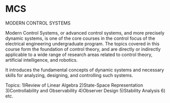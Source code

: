 # MCS
MODERN CONTROL SYSTEMS

Modern Control Systems, or advanced control systems, and more precisely dynamic systems, is one of the core courses in the control focus of the electrical engineering undergraduate program. The topics covered in this course form the foundation of control theory, and are directly or indirectly applicable to a wide range of research areas related to control theory, artificial intelligence, and robotics.

It introduces the fundamental concepts of dynamic systems and necessary skills for analyzing, designing, and controlling such systems.

Topics: 
1)Review of Linear Algebra
2)State-Space Representation
3)Controllability and Observability
4)Observer Design
5)Stability Analysis
6) etc.

